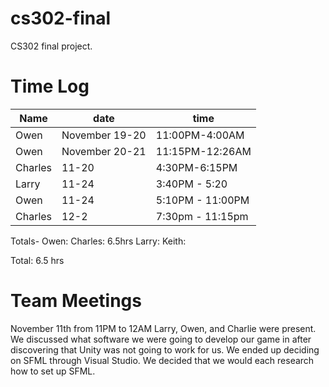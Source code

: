 # cs302-final
CS302 final project.

# Time Log
|Name|date|time|
|----|----|----|
|Owen|November 19-20|11:00PM-4:00AM|
|Owen|November 20-21|11:15PM-12:26AM|
|Charles| 11-20 | 4:30PM-6:15PM|
|Larry| 11-24 | 3:40PM - 5:20|
|Owen| 11-24 | 5:10PM - 11:00PM|
|Charles| 12-2 |7:30pm - 11:15pm|

Totals-
Owen:
Charles: 6.5hrs
Larry:
Keith:

Total: 6.5 hrs

# Team Meetings
November 11th from 11PM to 12AM
Larry, Owen, and Charlie were present.
We discussed what software we were going to develop our game in after discovering that Unity was not going to work for us. We ended up deciding on SFML through Visual Studio.
We decided that we would each research how to set up SFML.
